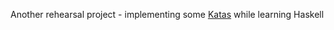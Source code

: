 Another rehearsal project - implementing some [Katas](http://codingdojo.org/cgi-bin/wiki.pl?KataCatalogue) while learning Haskell
